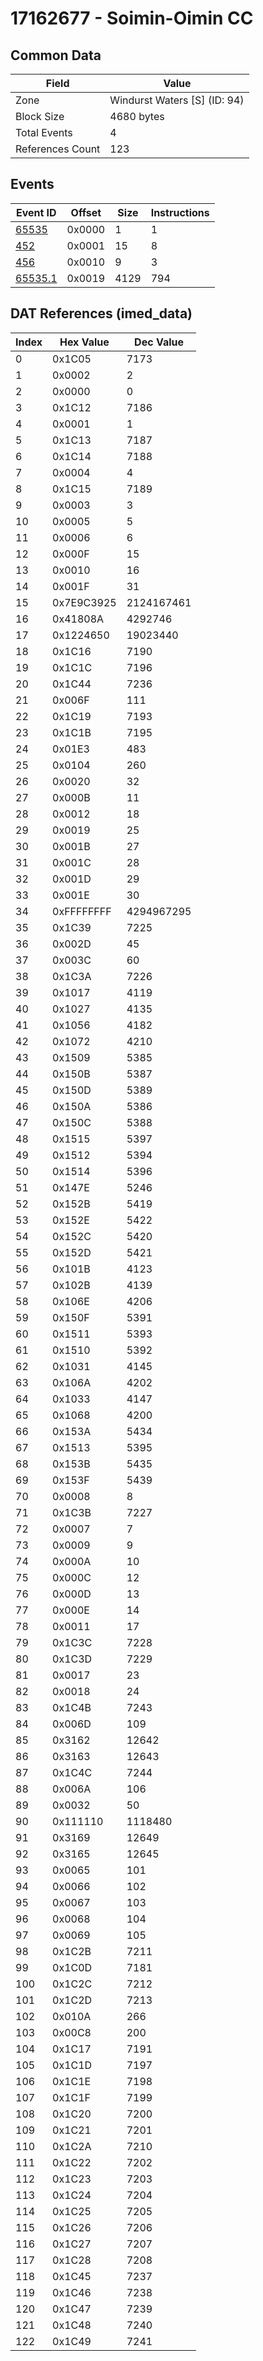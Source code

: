 # 17162677 - Soimin-Oimin CC

## Common Data

| Field            | Value                        |
|------------------|------------------------------|
| Zone             | Windurst Waters [S] (ID: 94) |
| Block Size       | 4680 bytes                   |
| Total Events     | 4                            |
| References Count | 123                          |

## Events

| Event ID                | Offset   |   Size |   Instructions |
|-------------------------|----------|--------|----------------|
| [65535](./65535.md)     | 0x0000   |      1 |              1 |
| [452](./452.md)         | 0x0001   |     15 |              8 |
| [456](./456.md)         | 0x0010   |      9 |              3 |
| [65535.1](./65535.1.md) | 0x0019   |   4129 |            794 |

## DAT References (imed_data)

|   Index | Hex Value   |   Dec Value |
|---------|-------------|-------------|
|       0 | 0x1C05      |        7173 |
|       1 | 0x0002      |           2 |
|       2 | 0x0000      |           0 |
|       3 | 0x1C12      |        7186 |
|       4 | 0x0001      |           1 |
|       5 | 0x1C13      |        7187 |
|       6 | 0x1C14      |        7188 |
|       7 | 0x0004      |           4 |
|       8 | 0x1C15      |        7189 |
|       9 | 0x0003      |           3 |
|      10 | 0x0005      |           5 |
|      11 | 0x0006      |           6 |
|      12 | 0x000F      |          15 |
|      13 | 0x0010      |          16 |
|      14 | 0x001F      |          31 |
|      15 | 0x7E9C3925  |  2124167461 |
|      16 | 0x41808A    |     4292746 |
|      17 | 0x1224650   |    19023440 |
|      18 | 0x1C16      |        7190 |
|      19 | 0x1C1C      |        7196 |
|      20 | 0x1C44      |        7236 |
|      21 | 0x006F      |         111 |
|      22 | 0x1C19      |        7193 |
|      23 | 0x1C1B      |        7195 |
|      24 | 0x01E3      |         483 |
|      25 | 0x0104      |         260 |
|      26 | 0x0020      |          32 |
|      27 | 0x000B      |          11 |
|      28 | 0x0012      |          18 |
|      29 | 0x0019      |          25 |
|      30 | 0x001B      |          27 |
|      31 | 0x001C      |          28 |
|      32 | 0x001D      |          29 |
|      33 | 0x001E      |          30 |
|      34 | 0xFFFFFFFF  |  4294967295 |
|      35 | 0x1C39      |        7225 |
|      36 | 0x002D      |          45 |
|      37 | 0x003C      |          60 |
|      38 | 0x1C3A      |        7226 |
|      39 | 0x1017      |        4119 |
|      40 | 0x1027      |        4135 |
|      41 | 0x1056      |        4182 |
|      42 | 0x1072      |        4210 |
|      43 | 0x1509      |        5385 |
|      44 | 0x150B      |        5387 |
|      45 | 0x150D      |        5389 |
|      46 | 0x150A      |        5386 |
|      47 | 0x150C      |        5388 |
|      48 | 0x1515      |        5397 |
|      49 | 0x1512      |        5394 |
|      50 | 0x1514      |        5396 |
|      51 | 0x147E      |        5246 |
|      52 | 0x152B      |        5419 |
|      53 | 0x152E      |        5422 |
|      54 | 0x152C      |        5420 |
|      55 | 0x152D      |        5421 |
|      56 | 0x101B      |        4123 |
|      57 | 0x102B      |        4139 |
|      58 | 0x106E      |        4206 |
|      59 | 0x150F      |        5391 |
|      60 | 0x1511      |        5393 |
|      61 | 0x1510      |        5392 |
|      62 | 0x1031      |        4145 |
|      63 | 0x106A      |        4202 |
|      64 | 0x1033      |        4147 |
|      65 | 0x1068      |        4200 |
|      66 | 0x153A      |        5434 |
|      67 | 0x1513      |        5395 |
|      68 | 0x153B      |        5435 |
|      69 | 0x153F      |        5439 |
|      70 | 0x0008      |           8 |
|      71 | 0x1C3B      |        7227 |
|      72 | 0x0007      |           7 |
|      73 | 0x0009      |           9 |
|      74 | 0x000A      |          10 |
|      75 | 0x000C      |          12 |
|      76 | 0x000D      |          13 |
|      77 | 0x000E      |          14 |
|      78 | 0x0011      |          17 |
|      79 | 0x1C3C      |        7228 |
|      80 | 0x1C3D      |        7229 |
|      81 | 0x0017      |          23 |
|      82 | 0x0018      |          24 |
|      83 | 0x1C4B      |        7243 |
|      84 | 0x006D      |         109 |
|      85 | 0x3162      |       12642 |
|      86 | 0x3163      |       12643 |
|      87 | 0x1C4C      |        7244 |
|      88 | 0x006A      |         106 |
|      89 | 0x0032      |          50 |
|      90 | 0x111110    |     1118480 |
|      91 | 0x3169      |       12649 |
|      92 | 0x3165      |       12645 |
|      93 | 0x0065      |         101 |
|      94 | 0x0066      |         102 |
|      95 | 0x0067      |         103 |
|      96 | 0x0068      |         104 |
|      97 | 0x0069      |         105 |
|      98 | 0x1C2B      |        7211 |
|      99 | 0x1C0D      |        7181 |
|     100 | 0x1C2C      |        7212 |
|     101 | 0x1C2D      |        7213 |
|     102 | 0x010A      |         266 |
|     103 | 0x00C8      |         200 |
|     104 | 0x1C17      |        7191 |
|     105 | 0x1C1D      |        7197 |
|     106 | 0x1C1E      |        7198 |
|     107 | 0x1C1F      |        7199 |
|     108 | 0x1C20      |        7200 |
|     109 | 0x1C21      |        7201 |
|     110 | 0x1C2A      |        7210 |
|     111 | 0x1C22      |        7202 |
|     112 | 0x1C23      |        7203 |
|     113 | 0x1C24      |        7204 |
|     114 | 0x1C25      |        7205 |
|     115 | 0x1C26      |        7206 |
|     116 | 0x1C27      |        7207 |
|     117 | 0x1C28      |        7208 |
|     118 | 0x1C45      |        7237 |
|     119 | 0x1C46      |        7238 |
|     120 | 0x1C47      |        7239 |
|     121 | 0x1C48      |        7240 |
|     122 | 0x1C49      |        7241 |

